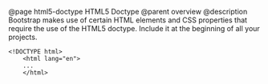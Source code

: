 @page html5-doctype HTML5 Doctype
@parent overview
@description Bootstrap makes use of certain HTML elements and CSS properties that require the use of the HTML5 doctype. Include it at the beginning of all your projects.

```
<!DOCTYPE html>
    <html lang="en">
    ...
    </html>
```